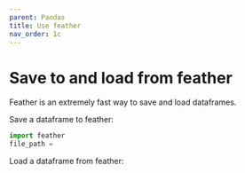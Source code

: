 ```yaml
---
parent: Pandas 
title: Use feather 
nav_order: 1c 
---
```


# Save to and load from feather
Feather is an extremely fast way to save and load dataframes.

Save a dataframe to feather:
```python
import feather
file_path = 
```

Load a dataframe from feather: